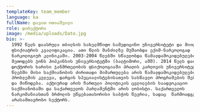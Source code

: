 ```yaml
---
templateKey: team_member
language: ka
fullName: დავით ოთიაშვილი
role: დირექტორი
image: /media/uploads/Dato.jpg
bio: >-
  1992 წელს დაასრულა თბილსის სახელმწიფო სამედიცინო უნივერსიტეტი და მიიღო
  ფსიქიატრის კვალიფიკაცია. ათი წლის მანძილზე მუშაობდა ექიმ-ნარკოლოგად
  ნარკოლოგიურ კლინიკაში. 2003-2004 წლებში სწავლობდა წამალდამოკიდებულების კვლევის
  მეთოდებს ჯონს ჰოპკინსის უნივერსიტეტში (ბალტიმორი, აშშ). 2014 წელს დაიცვა
  დოქტორის ხარისი ჯანმრთელობის ფსიქოლოგიაში პრაღის კარლოვის უნივერსიტეტში. ბოლო
  წლებში მისი საქმიანობის ძირითადი მიმართულება არის წამალდამოკიდებულების
  პრობლემის კვლევა, დარგის სპეციალისტებისათვის სასწავლო პროგრამების შემუშავება
  და მიწოდება. აქტიურად არის ჩართული პოლიტიკის ცვლილების საადვოკაციო
  საქმიანობაში და საქართველოს პარლამენტში არის ლობისტი. საქართველოს
  ნარკომანიასთან ბრძოლის უწყებათასორისი საბჭოს წევრია, სადაც  წარმოადგენს
  არასამთავრობო სექტორს.
---
```


